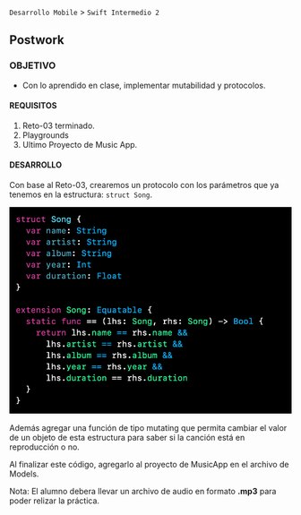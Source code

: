 `Desarrollo Mobile` > `Swift Intermedio 2`

## Postwork

### OBJETIVO

- Con lo aprendido en clase, implementar mutabilidad y protocolos.

#### REQUISITOS

1. Reto-03 terminado.
2. Playgrounds
3. Ultimo Proyecto de Music App.

#### DESARROLLO

Con base al Reto-03, crearemos un protocolo con los parámetros que ya tenemos en la estructura: `struct Song`.

![](0.png)

Además agregar una función de tipo mutating que permita cambiar el valor de un objeto de esta estructura para saber si la canción está en reproducción o no.

Al finalizar este código, agregarlo al proyecto de MusicApp en el archivo de Models.


Nota: El alumno debera llevar un archivo de audio en formato **.mp3** para poder relizar la práctica.